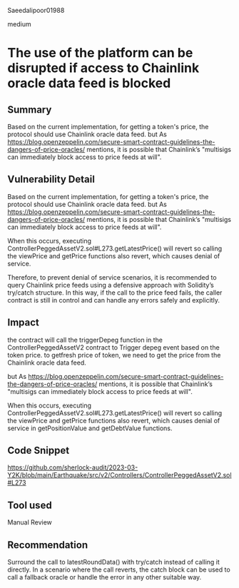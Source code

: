 Saeedalipoor01988

medium

# The use of the platform can be disrupted if access to Chainlink oracle data feed is blocked

## Summary
Based on the current implementation, for getting a token's price, the protocol should use Chainlink oracle data feed. but As https://blog.openzeppelin.com/secure-smart-contract-guidelines-the-dangers-of-price-oracles/ mentions, it is possible that Chainlink’s "multisigs can immediately block access to price feeds at will".

## Vulnerability Detail
Based on the current implementation, for getting a token's price, the protocol should use Chainlink oracle data feed. but As https://blog.openzeppelin.com/secure-smart-contract-guidelines-the-dangers-of-price-oracles/ mentions, it is possible that Chainlink’s "multisigs can immediately block access to price feeds at will".

When this occurs, executing ControllerPeggedAssetV2.sol#L273.getLatestPrice() will revert so calling the viewPrice and getPrice functions also revert, which causes denial of service.

Therefore, to prevent denial of service scenarios, it is recommended to query Chainlink price feeds using a defensive approach with Solidity’s try/catch structure. In this way, if the call to the price feed fails, the caller contract is still in control and can handle any errors safely and explicitly.

## Impact
the contract will call the triggerDepeg function in the ControllerPeggedAssetV2 contract to Trigger depeg event based on the token price. to getfresh price of token, we need to get the price from the Chainlink oracle data feed.

but As https://blog.openzeppelin.com/secure-smart-contract-guidelines-the-dangers-of-price-oracles/ mentions, it is possible that Chainlink’s "multisigs can immediately block access to price feeds at will". 

When this occurs, executing ControllerPeggedAssetV2.sol#L273.getLatestPrice() will revert so calling the viewPrice and getPrice functions also revert, which causes denial of service in getPositionValue and getDebtValue functions.

## Code Snippet
https://github.com/sherlock-audit/2023-03-Y2K/blob/main/Earthquake/src/v2/Controllers/ControllerPeggedAssetV2.sol#L273

## Tool used
Manual Review

## Recommendation
Surround the call to latestRoundData() with try/catch instead of calling it directly. In a scenario where the call reverts, the catch block can be used to call a fallback oracle or handle the error in any other suitable way.